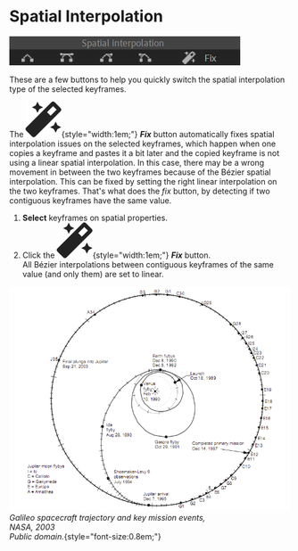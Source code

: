 # Spatial Interpolation

![](../../img/duik/animation/spatial-interpolation.png)

These are a few buttons to help you quickly switch the spatial interpolation type of the selected keyframes.

The ![](../../img/duik/icons/autorig.svg){style="width:1em;"} ***Fix*** button automatically fixes spatial interpolation issues on the selected keyframes, which happen when one copies a keyframe and pastes it a bit later and the copied keyframe is not using a linear spatial interpolation. In this case, there may be a wrong movement in between the two keyframes because of the Bézier spatial interpolation. This can be fixed by setting the right linear interpolation on the two keyframes. That's what does the *fix* button, by detecting if two contiguous keyframes have the same value.

1. **Select** keyframes on spatial properties.
2. Click the ![](../../img/duik/icons/autorig.svg){style="width:1em;"} ***Fix*** button.  
    All Bézier interpolations between contiguous keyframes of the same value (and only them) are set to linear.

![](../../img/illustration/Galileo_spacecraft_trajectory_and_key_mission_events.png)  
*Galileo spacecraft trajectory and key mission events,  
NASA, 2003  
Public domain.*{style="font-size:0.8em;"}
